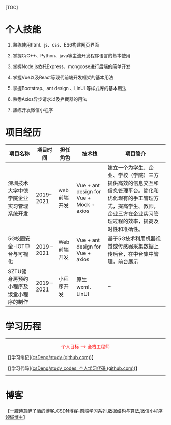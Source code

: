 [TOC]



# 个人技能

1. 熟练使用html、js、css、ES6构建网页界面

2. 掌握C/C++、Python、java等主流开发程序语言的基本使用

3. 掌握Node.js依托Express、mongoose进行后端的简单开发

4. 掌握Vue以及React等现代前端开发框架的基本用法

5. 掌握Bootstrap、ant design 、LinUI 等样式库的基本用法

6. 熟悉Axios异步请求以及拦截器的用法

7. 熟练开发微信小程序

# 项目经历

| 项目名称                                 | 项目时间    | 担任角色     | 技术栈                                  | 项目简介                                                     |
| ---------------------------------------- | ----------- | ------------ | --------------------------------------- | ------------------------------------------------------------ |
| 深圳技术大学中德学院企业实习管理系统开发 | 2019– 2021  | web前端开发  | Vue + ant design for Vue + Mock + axios | 建立一个为学生、企业、学校（学院）三方提供高效的信息交互和信息管理平台。简化和优化现有的手工管理方式，提高学生、教师，企业三方在企业实习管理过程的效率，提高及时性和准确性。 |
| 5G校园安全-IOT中台与可视化               | 2019 – 2021 | Web前端 开发 | Vue + ant design for Vue + axios        | 基于5G技术利用机器视觉或传感器采集数据上传后台，在中台集中管理，前台展示 |
| SZTU健身房预约小程序及饭堂小程序的制作   | 2019 – 2021 | 小程序开发   | 原生wxml、LinUI                         | ~                                                            |



# 学习历程

---



<center><font color='red'>个人目标 -->  全栈工程师</font></center>

【[学习笔记]([csDeng/study (github.com)](https://github.com/csDeng/study))】

【[学习代码]([csDeng/study_codes: 个人学习代码 (github.com)](https://github.com/csDeng/study_codes))】

---

# 博客

【[一腔诗意醉了酒的博客_CSDN博客-前端学习系列,数据结构与算法,微信小程序领域博主](https://blog.csdn.net/qq_45704048)】



